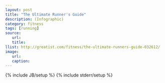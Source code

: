 ```yaml
---
layout: post
title: "The Ultimate Runner's Guide"
description: (Infographic)
category: fitness
tags: [running]
source:
   url:
   title:
llist: http://greatist.com/fitness/the-ultimate-runners-guide-032612/
image:
   url:
   caption:
---
```


{% include JB/setup %}
{% include stderr/setup %}